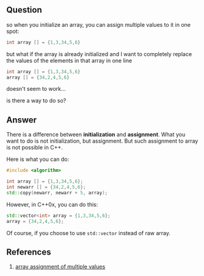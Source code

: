 ## Question

so when you initialize an array, you can assign multiple values to it in one spot:

```c++
int array [] = {1,3,34,5,6}
```

but what if the array is already initialized and I want to completely replace the values of the elements in that array in one line

```c++
int array [] = {1,3,34,5,6}
array [] = {34,2,4,5,6}
```

doesn't seem to work...

is there a way to do so?

## Answer

There is a difference between **initialization** and **assignment**. What you want to do is not initialization, but assignment. But such assignment to array is not possible in C++.

Here is what you can do:

```c++
#include <algorithm>

int array [] = {1,3,34,5,6};
int newarr [] = {34,2,4,5,6};
std::copy(newarr, newarr + 5, array);
```

However, in C++0x, you can do this:

```c++
std::vector<int> array = {1,3,34,5,6};
array = {34,2,4,5,6};
```

Of course, if you choose to use `std::vector` instead of raw array.

## References

1. [array assignment of multiple values](https://stackoverflow.com/questions/5732798/c-array-assignment-of-multiple-values)

